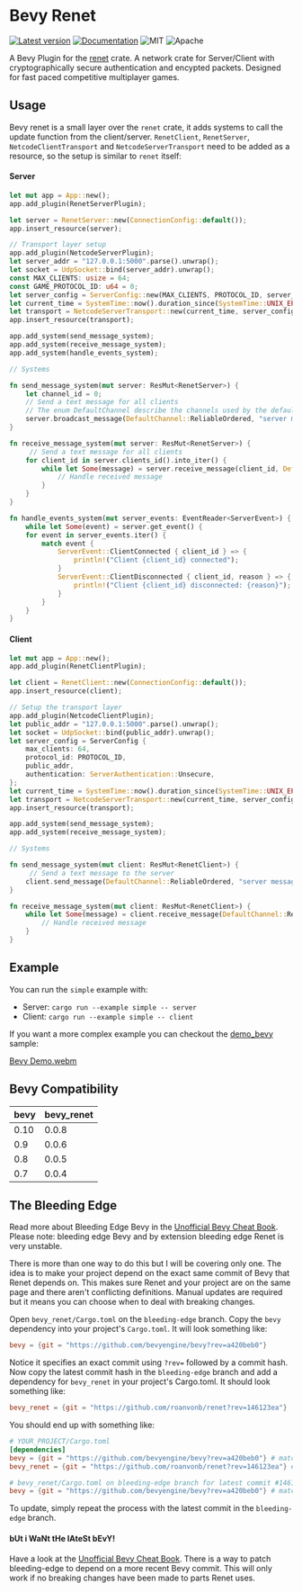 # Bevy Renet
[![Latest version](https://img.shields.io/crates/v/bevy_renet.svg)](https://crates.io/crates/bevy_renet)
[![Documentation](https://docs.rs/bevy_renet/badge.svg)](https://docs.rs/bevy_renet)
![MIT](https://img.shields.io/badge/license-MIT-blue.svg)
![Apache](https://img.shields.io/badge/license-Apache-blue.svg)

A Bevy Plugin for the [renet](https://github.com/lucaspoffo/renet) crate.
A network crate for Server/Client with cryptographically secure authentication and encypted packets.
Designed for fast paced competitive multiplayer games.

## Usage
Bevy renet is a small layer over the `renet` crate, it adds systems to call the update function from the client/server. `RenetClient`, `RenetServer`, `NetcodeClientTransport` and `NetcodeServerTransport` need to be added as a resource, so the setup is similar to `renet` itself:

#### Server
```rust
let mut app = App::new();
app.add_plugin(RenetServerPlugin);

let server = RenetServer::new(ConnectionConfig::default());
app.insert_resource(server);

// Transport layer setup
app.add_plugin(NetcodeServerPlugin);
let server_addr = "127.0.0.1:5000".parse().unwrap();
let socket = UdpSocket::bind(server_addr).unwrap();
const MAX_CLIENTS: usize = 64;
const GAME_PROTOCOL_ID: u64 = 0;
let server_config = ServerConfig::new(MAX_CLIENTS, PROTOCOL_ID, server_addr, ServerAuthentication::Unsecure);
let current_time = SystemTime::now().duration_since(SystemTime::UNIX_EPOCH).unwrap();
let transport = NetcodeServerTransport::new(current_time, server_config, socket).unwrap();
app.insert_resource(transport);

app.add_system(send_message_system);
app.add_system(receive_message_system);
app.add_system(handle_events_system);

// Systems

fn send_message_system(mut server: ResMut<RenetServer>) {
    let channel_id = 0;
    // Send a text message for all clients
    // The enum DefaultChannel describe the channels used by the default configuration
    server.broadcast_message(DefaultChannel::ReliableOrdered, "server message".as_bytes().to_vec());
}

fn receive_message_system(mut server: ResMut<RenetServer>) {
     // Send a text message for all clients
    for client_id in server.clients_id().into_iter() {
        while let Some(message) = server.receive_message(client_id, DefaultChannel::ReliableOrdered) {
            // Handle received message
        }
    }
}

fn handle_events_system(mut server_events: EventReader<ServerEvent>) {
    while let Some(event) = server.get_event() {
    for event in server_events.iter() {
        match event {
            ServerEvent::ClientConnected { client_id } => {
                println!("Client {client_id} connected");
            }
            ServerEvent::ClientDisconnected { client_id, reason } => {
                println!("Client {client_id} disconnected: {reason}");
            }
        }
    }
}
```

#### Client
```rust
let mut app = App::new();
app.add_plugin(RenetClientPlugin);

let client = RenetClient::new(ConnectionConfig::default());
app.insert_resource(client);

// Setup the transport layer
app.add_plugin(NetcodeClientPlugin);
let public_addr = "127.0.0.1:5000".parse().unwrap();
let socket = UdpSocket::bind(public_addr).unwrap();
let server_config = ServerConfig {
    max_clients: 64,
    protocol_id: PROTOCOL_ID,
    public_addr,
    authentication: ServerAuthentication::Unsecure,
};
let current_time = SystemTime::now().duration_since(SystemTime::UNIX_EPOCH).unwrap();
let transport = NetcodeServerTransport::new(current_time, server_config, socket).unwrap();
app.insert_resource(transport);

app.add_system(send_message_system);
app.add_system(receive_message_system);

// Systems

fn send_message_system(mut client: ResMut<RenetClient>) {
     // Send a text message to the server
    client.send_message(DefaultChannel::ReliableOrdered, "server message".as_bytes().to_vec());
}

fn receive_message_system(mut client: ResMut<RenetClient>) {
    while let Some(message) = client.receive_message(DefaultChannel::ReliableOrdered) {
        // Handle received message
    }
}
```

## Example

You can run the `simple` example with:
* Server: `cargo run --example simple -- server`
* Client: `cargo run --example simple -- client`

If you want a more complex example you can checkout the [demo_bevy](https://github.com/lucaspoffo/renet/tree/master/demo_bevy) sample:

[Bevy Demo.webm](https://user-images.githubusercontent.com/35241085/180664609-f8c969e0-d313-45c0-9c04-8a116896d0bd.webm)

## Bevy Compatibility

|bevy|bevy_renet|
|---|---|
|0.10|0.0.8|
|0.9|0.0.6|
|0.8|0.0.5|
|0.7|0.0.4|

## The Bleeding Edge

Read more about Bleeding Edge Bevy in the [Unofficial Bevy Cheat Book](https://bevy-cheatbook.github.io/setup/bevy-git.html). Please note: bleeding edge Bevy and by extension bleeding edge Renet is very unstable.

There is more than one way to do this but I will be covering only one. The idea is to make your project depend on the exact same commit of Bevy that Renet depends on. This makes sure Renet and your project are on the same page and there aren't conflicting definitions. Manual updates are required but it means you can choose when to deal with breaking changes.

Open `bevy_renet/Cargo.toml` on the `bleeding-edge` branch. Copy the `bevy` dependency into your project's `Cargo.toml`. It will look something like:
```toml 
bevy = {git = "https://github.com/bevyengine/bevy?rev=a420beb0"}
```
Notice it specifies an exact commit using `?rev=` followed by a commit hash. Now copy the latest commit hash in the `bleeding-edge` branch and add a dependency for `bevy_renet` in your project's Cargo.toml. It should look something like:
```toml 
bevy_renet = {git = "https://github.com/roanvonb/renet?rev=146123ea"}
```

You should end up with something like:

```toml
# YOUR_PROJECT/Cargo.toml
[dependencies]
bevy = {git = "https://github.com/bevyengine/bevy?rev=a420beb0"} # matching bevy/main commit
bevy_renet = {git = "https://github.com/roanvonb/renet?rev=146123ea"} # latest bleeding-edge commit 
```
```toml
# bevy_renet/Cargo.toml on bleeding-edge branch for latest commit #146123ea
bevy = {git = "https://github.com/bevyengine/bevy?rev=a420beb0"} # matching bevy/main commit
```

To update, simply repeat the process with the latest commit in the `bleeding-edge` branch.

#### bUt i WaNt tHe lAteSt bEvY!

Have a look at the [Unofficial Bevy Cheat Book](https://bevy-cheatbook.github.io/setup/bevy-git.html). There is a way to patch bleeding-edge to depend on a more recent Bevy commit. This will only work if no breaking changes have been made to parts Renet uses.